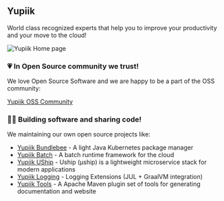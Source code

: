 ## Yupiik
World class recognized experts that help you to improve your productivity and your move to the cloud!

![Yupiik Home page](https://media-exp1.licdn.com/dms/image/C4D1BAQE6UqL2DC6ssQ/company-background_10000/0/1618578379408?e=1631984400&v=beta&t=_YMoy6bTZuuqtOC1NdoW2Dhuzg0XOR1HsHNbxvibbjY)

### 💗 In Open Source community we trust!

We love Open Source Software and we are happy to be a part of the OSS community:

[Yupiik OSS Community](https://yupiik.github.io/community.html)

### 👩‍💻 Building software and sharing code!

We maintaining our own open source projects like:

- [Yupiik Bundlebee](https://github.com/yupiik/bundlebee) - A light Java Kubernetes package manager
- [Yupiik Batch](https://github.com/yupiik/yupiik-batch) - A batch runtime framework for the cloud
- [Yupiik UShip](https://github.com/yupiik/uship) - Uship (µship) is a lightweight microservice stack for modern applications
- [Yupiik Logging](https://github.com/yupiik/yupiik-logging) - Logging Extensions (JUL + GraalVM integration)
- [Yupiik Tools](https://github.com/yupiik/tools-maven-plugin) - A Apache Maven plugin set of tools for generating documentation and website
